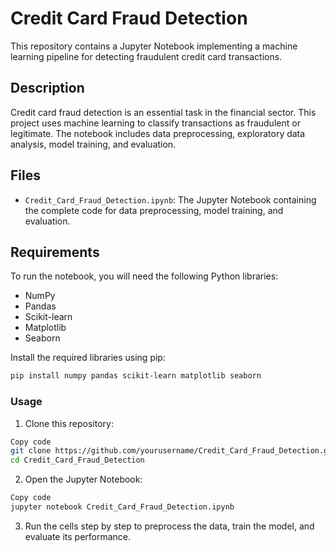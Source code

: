 # Credit Card Fraud Detection

This repository contains a Jupyter Notebook implementing a machine learning pipeline for detecting fraudulent credit card transactions.

## Description

Credit card fraud detection is an essential task in the financial sector. This project uses machine learning to classify transactions as fraudulent or legitimate. The notebook includes data preprocessing, exploratory data analysis, model training, and evaluation.

## Files

- `Credit_Card_Fraud_Detection.ipynb`: The Jupyter Notebook containing the complete code for data preprocessing, model training, and evaluation.

## Requirements

To run the notebook, you will need the following Python libraries:

- NumPy
- Pandas
- Scikit-learn
- Matplotlib
- Seaborn

Install the required libraries using pip:

```bash
pip install numpy pandas scikit-learn matplotlib seaborn
```

### Usage
1. Clone this repository:

```bash
Copy code
git clone https://github.com/yourusername/Credit_Card_Fraud_Detection.git
cd Credit_Card_Fraud_Detection
```
2. Open the Jupyter Notebook:

```bash
Copy code
jupyter notebook Credit_Card_Fraud_Detection.ipynb
```
3. Run the cells step by step to preprocess the data, train the model, and evaluate its performance.